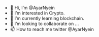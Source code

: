 - 👋 Hi, I’m @AyarNyein
- 👀 I’m interested in Crypto.
- 🌱 I’m currently learning blockchain.
- 💞️ I’m looking to collaborate on ...
- 📫 How to reach me twitter @AyarNyein

<!---
AyarNyein/AyarNyein is a ✨ special ✨ repository because its `README.md` (this file) appears on your GitHub profile.
You can click the Preview link to take a look at your changes.
--->

